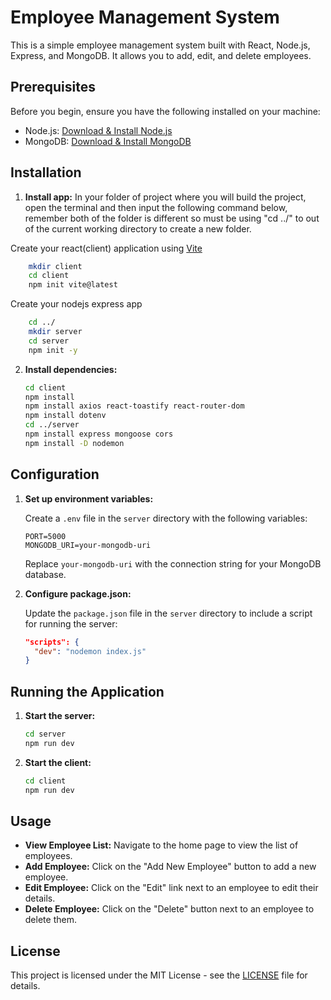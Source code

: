 # Employee Management System

This is a simple employee management system built with React, Node.js, Express, and MongoDB. It allows you to add, edit, and delete employees.

## Prerequisites

Before you begin, ensure you have the following installed on your machine:

- Node.js: [Download &amp; Install Node.js](https://nodejs.org/)
- MongoDB: [Download &amp; Install MongoDB](https://www.mongodb.com/try/download/community)

## Installation

1. **Install app:**
   In your folder of project where you will build the project, open the terminal and then input the following command below, remember both of the folder is different so must be using "cd ../" to out of the current working directory to create a new folder.

Create your react(client) application using [Vite](https://vitejs.dev/guide/)

```bash
    mkdir client
    cd client
    npm init vite@latest
```

Create your nodejs express app

```bash
    cd ../
    mkdir server
    cd server
    npm init -y
```

2. **Install dependencies:**

   ```bash
   cd client
   npm install
   npm install axios react-toastify react-router-dom
   npm install dotenv
   cd ../server
   npm install express mongoose cors
   npm install -D nodemon
   ```

## Configuration

1. **Set up environment variables:**

   Create a `.env` file in the `server` directory with the following variables:

   ```
   PORT=5000
   MONGODB_URI=your-mongodb-uri
   ```

   Replace `your-mongodb-uri` with the connection string for your MongoDB database.

2. **Configure package.json:**

   Update the `package.json` file in the `server` directory to include a script for running the server:

   ```json
   "scripts": {
     "dev": "nodemon index.js"
   }
   ```

## Running the Application

1. **Start the server:**

   ```bash
   cd server
   npm run dev
   ```

2. **Start the client:**

   ```bash
   cd client
   npm run dev
   ```

## Usage

- **View Employee List:** Navigate to the home page to view the list of employees.
- **Add Employee:** Click on the "Add New Employee" button to add a new employee.
- **Edit Employee:** Click on the "Edit" link next to an employee to edit their details.
- **Delete Employee:** Click on the "Delete" button next to an employee to delete them.

## License

This project is licensed under the MIT License - see the [LICENSE](LICENSE) file for details.
